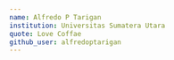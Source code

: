 ```yaml
---
name: Alfredo P Tarigan
institution: Universitas Sumatera Utara
quote: Love Coffae
github_user: alfredoptarigan
---
```

